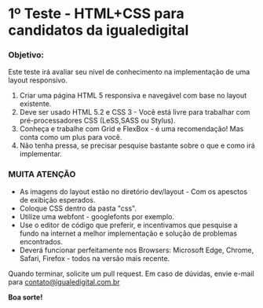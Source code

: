 # 1º Teste - HTML+CSS para candidatos da igualedigital

### Objetivo:

Este teste irá avaliar seu nível de conhecimento na implementação de uma layout responsivo.

1. Criar uma página HTML 5 responsiva e navegável com base no layout existente.
2. Deve ser usado HTML 5.2 e CSS 3 - Você está livre para trabalhar com pré-processadores CSS (LeSS,SASS ou Stylus).
3. Conheça e trabalhe com Grid e FlexBox - é uma recomendação! Mas conta como um plus para você.
4. Não tenha pressa, se precisar pesquise bastante sobre o que e como irá implementar.

### MUITA ATENÇÃO

* As imagens do layout estão no diretório dev/layout - Com os apesctos de exibição esperados.
* Coloque CSS dentro da pasta "css".
* Utilize uma webfont - googlefonts por exemplo.
* Use o editor de código que preferir, e incentivamos que pesquise a fundo na internet a melhor implementação e solução de problemas encontrados.
* Deverá funcionar perfeitamente nos Browsers: Microsoft Edge, Chrome, Safari, Firefox - todos na versão mais recente.

Quando terminar, solicite um pull request.
Em caso de dúvidas, envie e-mail para contato@igualedigital.com.br

**Boa sorte!**
